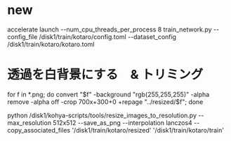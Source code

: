 # new
accelerate launch --num_cpu_threads_per_process 8 train_network.py --config_file /disk1/train/kotaro/config.toml --dataset_config /disk1/train/kotaro/kotaro.toml

# 透過を白背景にする　& トリミング
for f in *.png; do convert "$f" -background "rgb(255,255,255)" -alpha remove -alpha off -crop 700x+300+0 +repage "../resized/$f"; done

python /disk1/kohya-scripts/tools/resize_images_to_resolution.py --max_resolution 512x512 --save_as_png --interpolation lanczos4 --copy_associated_files '/disk1/train/kotaro/resized' '/disk1/train/kotaro/train'

